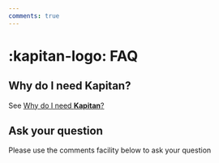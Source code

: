 ```yaml
---
comments: true
---
```

# :kapitan-logo: FAQ

## Why do I need **Kapitan**?

See [Why do I need **Kapitan**?](pages/blog/posts/2022-12-04.md#why-do-i-need-kapitan)

## Ask your question

Please use the comments facility below to ask your question
